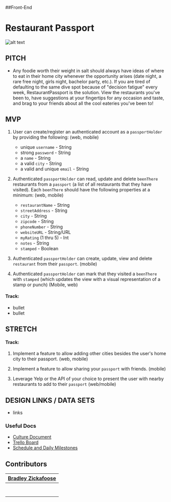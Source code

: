 ##Front-End

# Restaurant Passport
![alt text](https://cdn2.atlantamagazine.com/wp-content/uploads/sites/4/2019/07/RestaurantEugene01_courtesy.jpg "alt-text")

## PITCH
* Any foodie worth their weight in salt should always have ideas of where to eat in their home city whenever the opportunity arises (date night, a rare free night, girls night, bachelor party, etc.). If you are tired of defaulting to the same dive spot because of "decision fatigue" every week, RestaurantPassport is the solution. View the restaurants you've been to, have suggestions  at your fingertips for any occasion and taste, and brag to your friends about all the cool eateries you've been to!

## MVP
1. User can create/register an authenticated account as a `passportHolder` by providing the following: (web, mobile)
	* unique `username` - String
	* strong `password` - String
	* a `name` - String
	* a valid `city` - String
	* a valid and unique `email` - String

2. Authenticated `passportHolder` can read, update and delete `beenThere` restaurants from a `passport` (a list of all restaurants that they have visited). Each `beenThere` should have the following properties at a minimum: (web, mobile)
	
	* `restaurantName` - String
	* `streetAddress` - String
	* `city` - String
	* `zipcode` - String
	* `phoneNumber` - String
	* `websiteURL` - String/URL
	* `myRating` (1 thru 5) - Int
	* `notes` - String
	* `stamped` - Boolean


3. Authenticated `passportHolder` can create, update, view and delete `restaurant` from their `passport`. (mobile)

4. Authenticated `passportHolder` can mark that they visited a `beenThere` with `stamped` (which updates the view with a visual representation of a stamp or punch) (Mobile, web)

#### Track:
- bullet
- bullet

## STRETCH

#### Track:
1. Implement a feature to allow adding other cities besides the user's home city to their passport. (web, mobile)

2. Implement a feature to allow sharing your `passport` with friends. (mobile)

3. Leverage Yelp or the API of your choice to present the user with nearby restaurants to add to their `passport` (web/mobile)


## DESIGN LINKS / DATA SETS
- links

### Useful Docs
* [Culture Document](url)
* [Trello Board](https://trello.com/b/vaM1nrSn/build-week-restaurant-passport)
* [Schedule and Daily Milestones](url)

## Contributors


|                                      [Bradley Zickafoose](https://github.com/bradzickafoose)                                     | 
| :----------------------------------------------------------------------------------------------------------------------: | 
|      [<img src="https://github.com/favicon.ico" width="15"> ](https://github.com/in/zickafoose)                 | 
| [ <img src="https://static.licdn.com/sc/h/al2o9zrvru7aqj8e1x2rzsrca" width="15"> ](https://www.linkedin.com/in/zickafoose/)  
